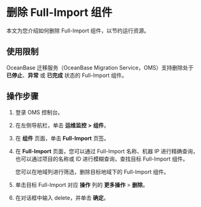 # 删除 Full-Import 组件

本文为您介绍如何删除 Full-Import 组件，以节约运行资源。

## 使用限制

OceanBase 迁移服务（OceanBase Migration Service，OMS）支持删除处于 **已停止**、**异常** 或 **已完成** 状态的 Full-Import 组件。

## 操作步骤

1. 登录 OMS 控制台。

2. 在左侧导航栏，单击 **运维监控** **\>** **组件**。

3. 在 **组件** 页面，单击 **Full-Import** 页签。

4. 在 **Full-Import** 页面，您可以通过 Full-Import 名称、机器 IP 进行精确查询，也可以通过项目的名称或 ID 进行模糊查询，查找目标 Full-Import 组件。

   您可以在地域列进行筛选，删除目标地域下的 Full-Import 组件。

5. 单击目标 Full-Import 对应 **操作** 列的 **更多操作** > **删除**。

6. 在对话框中输入 delete，并单击 **确定**。
